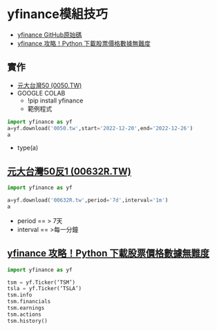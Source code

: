 # yfinance模組技巧
- [yfinance GitHub原始碼](https://github.com/ranaroussi/yfinance)
- [yfinance 攻略！Python 下載股票價格數據無難度](https://pythonviz.com/finance/yfinance-download-stock-data/)
 


## 實作
- [元大台灣50 (0050.TW)](https://hk.finance.yahoo.com/quote/0050.TW?p=0050.TW&.tsrc=fin-srch)
- GOOGLE COLAB
  - !pip install yfinance
  - 範例程式
```python
import yfinance as yf
a=yf.download('0050.tw',start='2022-12-20',end='2022-12-26')
a
```
- type(a)

## [元大台灣50反1 (00632R.TW)](https://hk.finance.yahoo.com/quote/00632R.TW?p=00632R.TW)
```python
import yfinance as yf

a=yf.download('00632R.tw',period='7d',interval='1m')
a
```
- period == > 7天
- interval  == >每一分鐘

## [yfinance 攻略！Python 下載股票價格數據無難度](https://pythonviz.com/finance/yfinance-download-stock-data/)

```python
import yfinance as yf

tsm = yf.Ticker(‘TSM’)
tsla = yf.Ticker(‘TSLA’)
tsm.info	
tsm.financials	
tsm.earnings	
tsm.actions	
tsm.history()

```
